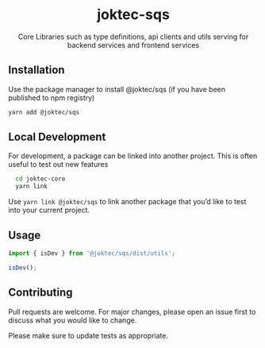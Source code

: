 <div align="center">
  <h1>joktec-sqs</h1>
  <p>Core Libraries such as type definitions, api clients and utils serving for backend services and frontend services</p>
</div>

## Installation

Use the package manager to install @joktec/sqs (if you have been published to npm registry)

```bash
yarn add @joktec/sqs
```

## Local Development
For development, a package can be linked into another project. This is often useful to test out new features

```bash
  cd joktec-core
  yarn link
```

Use `yarn link @joktec/sqs` to link another package that you’d like to test into your current project.

## Usage

```javascript
import { isDev } from '@joktec/sqs/dist/utils';

isDev();
```

## Contributing

Pull requests are welcome. For major changes, please open an issue first to discuss what you would like to change.

Please make sure to update tests as appropriate.
